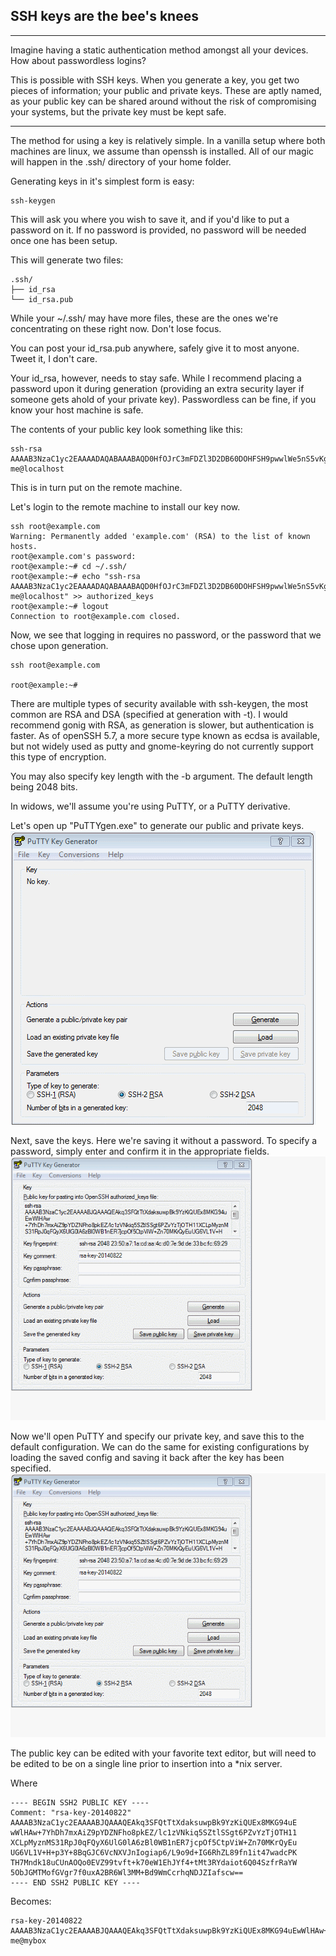 SSH keys are the bee's knees
---
---
Imagine having a static authentication method amongst all your devices. How about passwordless logins?
 
This is possible with SSH keys. When you generate a key, you get two pieces of information; your public and private keys. These are aptly named, as your public key can be shared around without the risk of compromising your systems, but the private key must be kept safe.

---
 
The method for using a key is relatively simple. In a vanilla setup where both machines are linux, we assume than openssh is installed.
All of our magic will happen in the .ssh/ directory of your home folder.
 
Generating keys in it's simplest form is easy:

```
ssh-keygen
```
 
This will ask you where you wish to save it, and if you'd like to put a password on it. If no password is provided, no password will be needed once one has been setup.

This will generate two files:

```
.ssh/
├── id_rsa
└── id_rsa.pub

```

While your ~/.ssh/ may have more files, these are the ones we're concentrating on these right now. Don't lose focus.

You can post your id_rsa.pub anywhere, safely give it to most anyone. Tweet it, I don't care.

Your id_rsa, however, needs to stay safe. While I recommend placing a password upon it during generation (providing an extra security layer if someone gets ahold of your private key). Passwordless can be fine, if you know your host machine is safe.

The contents of your public key look something like this:
```
ssh-rsa AAAAB3NzaC1yc2EAAAADAQABAAABAQD0HfOJrC3mFDZl3D2DB60DOHFSH9pwwlWe5nS5vKgzk+N9MDnGVdyIHSUBoMC0byYKJ2afjyhuL5rwto7VE4eNCeTQ8lIS4Xik5JBT3iycNR3NYNKmH7HE9MYjazgDkZpaDw1XMjA0W1D1jRwK255XwiMRt2MMQUHoILkSpGfqtpT0nsbNRqbgUmzhbiBgxRCmN8hImjDL/kezc1K2PLEnuzI7tmZ3YO3l38N6JVWzNmOBdh4IuZD6pXNynC1CgXPO+tt3xSjr8vDCbgxvA+1AjfslpHmBJFhf3FEAxXsY/1MlpAk2fbFVxQ3SsqlM/71LPVDNI8jbVwC+D1teaTiD me@localhost
```

This is in turn put on the remote machine.

Let's login to the remote machine to install our key now.

```
ssh root@example.com
Warning: Permanently added 'example.com' (RSA) to the list of known hosts.
root@example.com's password:
root@example:~# cd ~/.ssh/
root@example:~# echo "ssh-rsa AAAAB3NzaC1yc2EAAAADAQABAAABAQD0HfOJrC3mFDZl3D2DB60DOHFSH9pwwlWe5nS5vKgzk+N9MDnGVdyIHSUBoMC0byYKJ2afjyhuL5rwto7VE4eNCeTQ8lIS4Xik5JBT3iycNR3NYNKmH7HE9MYjazgDkZpaDw1XMjA0W1D1jRwK255XwiMRt2MMQUHoILkSpGfqtpT0nsbNRqbgUmzhbiBgxRCmN8hImjDL/kezc1K2PLEnuzI7tmZ3YO3l38N6JVWzNmOBdh4IuZD6pXNynC1CgXPO+tt3xSjr8vDCbgxvA+1AjfslpHmBJFhf3FEAxXsY/1MlpAk2fbFVxQ3SsqlM/71LPVDNI8jbVwC+D1teaTiD me@localhost" >> authorized_keys
root@example:~# logout
Connection to root@example.com closed.

```
Now, we see that logging in requires no password, or the password that we chose upon generation.

```
ssh root@example.com

root@example:~#
```

There are multiple types of security available with ssh-keygen, the most common are RSA and DSA (specified at generation with -t). I would recommend gonig with RSA, as generation is slower, but authentication is faster.
As of openSSH 5.7, a more secure type known as ecdsa is available, but not widely used as putty and gnome-keyring do not currently support this type of encryption.

You may also specify key length with the -b argument. The default length being 2048 bits.

In widows, we'll assume you're using PuTTY, or a PuTTY derivative.

Let's open up "PuTTYgen.exe" to generate our public and private keys.
![Generating a key with puttygen](https://raw.githubusercontent.com/erronjason/sshkeys/master/resources/img/puttygen.gif)

Next, save the keys. Here we're saving it without a password. To specify a password, simply enter and confirm it in the appropriate fields.
![Saving public and private keys without a password](https://raw.githubusercontent.com/erronjason/sshkeys/master/resources/img/puttygen1.gif)

Now we'll open PuTTY and specify our private key, and save this to the default configuration. We can do the same for existing configurations by loading the saved config and saving it back after the key has been specified.
![Loading our private key into the PuTTY config](https://raw.githubusercontent.com/erronjason/sshkeys/master/resources/img/putty.gif)

The public key can be edited with your favorite text editor, but will need to be edited to be on a single line prior to insertion into a *nix server.

Where
```
---- BEGIN SSH2 PUBLIC KEY ----
Comment: "rsa-key-20140822"
AAAAB3NzaC1yc2EAAAABJQAAAQEAkq3SFQtTtXdaksuwpBk9YzKiQUEx8MKG94uE
wWlHAw+7YhDh7mxAiZ9pYDZNFho8pkEZ/lc1zVNkiq5SZtlSSgt6PZvYzTjOTH11
XCLpMyznMS31RpJ0qFQyX6UlG0lA6zBl0WB1nER7jcpOf5CtpViW+Zn70MKrQyEu
UG6VL1V+H+p3Y+8BqGJC6VcNXVJnIogiap6/L9o9d+IG6RhZL89fn1it47wadcPK
TH7Mndk18uCUnAOQo0EVZ99tvft+k70eW1EhJYf4+tMt3RYdaiot6Q04SzfrRaYW
5ObJGMTMofGVgr7f0uxA2BR6Wl3MM+Bd9WmCcrhqNDJZIafscw==
---- END SSH2 PUBLIC KEY ----

```

Becomes:
```
rsa-key-20140822 AAAAB3NzaC1yc2EAAAABJQAAAQEAkq3SFQtTtXdaksuwpBk9YzKiQUEx8MKG94uEwWlHAw+7YhDh7mxAiZ9pYDZNFho8pkEZ/lc1zVNkiq5SZtlSSgt6PZvYzTjOTH11XCLpMyznMS31RpJ0qFQyX6UlG0lA6zBl0WB1nER7jcpOf5CtpViW+Zn70MKrQyEuUG6VL1V+H+p3Y+8BqGJC6VcNXVJnIogiap6/L9o9d+IG6RhZL89fn1it47wadcPKTH7Mndk18uCUnAOQo0EVZ99tvft+k70eW1EhJYf4+tMt3RYdaiot6Q04SzfrRaYW5ObJGMTMofGVgr7f0uxA2BR6Wl3MM+Bd9WmCcrhqNDJZIafscw== me@mybox
```


